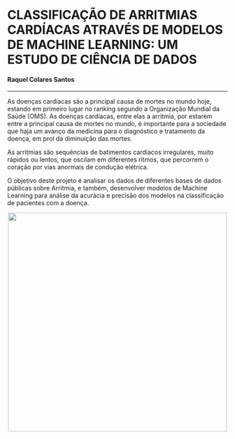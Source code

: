 # CLASSIFICAÇÃO DE ARRITMIAS CARDÍACAS ATRAVÉS DE MODELOS DE MACHINE LEARNING: UM ESTUDO DE CIÊNCIA DE DADOS 

#### Raquel Colares Santos

-------

As doenças cardíacas são a principal causa de mortes no mundo hoje, estando em primeiro lugar no ranking segundo a Organização Mundial da Saúde (OMS). As doenças cardíacas, entre elas a arritmia, por estarem entre a principal causa de mortes no mundo, é importante para a sociedade que haja um avanço da medicina para o diagnóstico e tratamento da doença, em prol da diminuição das mortes.

As arritmias são sequências de batimentos cardíacos irregulares, muito rápidos ou lentos, que oscilam em diferentes ritmos, que percorrem o coração por vias anormais de condução elétrica.

O objetivo deste projeto é analisar os dados de diferentes bases de dados públicas sobre Arritmia, e também, desenvolver modelos de Machine Learning para análise da acurácia e precisão dos modelos na classificação de pacientes com a doença.

<p align="center">
    <img width="500" src="https://github.com/raquelcolares/TCC_PUC-Minas/blob/main/Images/cardio_pic2.jpg">
</p>

